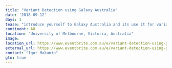 ```yaml
---
title: "Variant Detection using Galaxy Australia"
date: '2018-09-12'
days: 1
tease: "introduce yourself to Galaxy Australia and its use it for variant detection"
continent: AU
location: "University of Melbourne, Victoria, Australia"
image: 
location_url: https://www.eventbrite.com.au/e/variant-detection-using-galaxy-australia-embl-abr-melbourne-bioinformatics-node-tickets-48266015953#map-target
external_url: https://www.eventbrite.com.au/e/variant-detection-using-galaxy-australia-embl-abr-melbourne-bioinformatics-node-tickets-48266015953
contact: "Igor Makunin"
gtn: true
---
```


